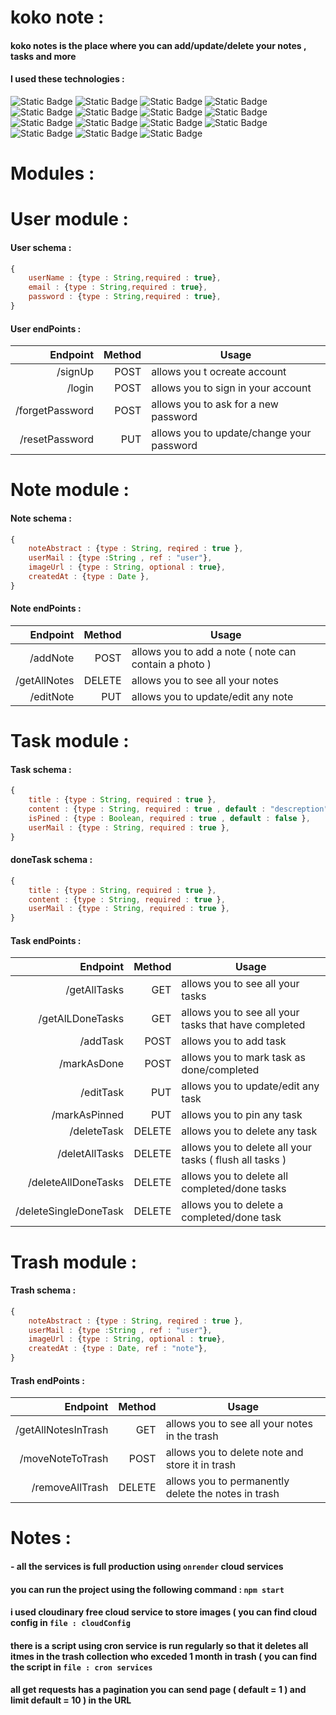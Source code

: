 # koko note : 

#### koko notes is the place where you can add/update/delete your notes , tasks and more  

#### I used these technologies :
![Static Badge](https://img.shields.io/badge/bcrypt-5.1.1-red)
![Static Badge](https://img.shields.io/badge/cloudinary-1.40.0-purple)
![Static Badge](https://img.shields.io/badge/cloudinary_multer-1.0.2-0E497D)
![Static Badge](https://img.shields.io/badge/dotenv-16.3.1-yellow)
![Static Badge](https://img.shields.io/badge/cors-2.8.5-0f3)
![Static Badge](https://img.shields.io/badge/express-4.18.2-blue)
![Static Badge](https://img.shields.io/badge/joi-17.8.2-green)
![Static Badge](https://img.shields.io/badge/jsonwebtoken-9.0.1-white)
![Static Badge](https://img.shields.io/badge/mongoose-6.11.5-black)
![Static Badge](https://img.shields.io/badge/multer-1.4.5_lts.1-darkgreen)
![Static Badge](https://img.shields.io/badge/node-19.4.0-72W)
![Static Badge](https://img.shields.io/badge/nodemon-3.0.1-09c)
![Static Badge](https://img.shields.io/badge/node_cron-3.0.2-01F)
![Static Badge](https://img.shields.io/badge/node_cron-3.0.2-09F)
![Static Badge](https://img.shields.io/badge/nodemailer-6.9.4-pink)




# Modules : 

# User module :

#### User schema : 

```JavaScript
{
    userName : {type : String,required : true},
    email : {type : String,required : true},
    password : {type : String,required : true},
}

```

#### User endPoints : 

|Endpoint|Method|Usage
|-------:|-----:|-----
|/signUp|POST|allows you t ocreate account 
|/login|POST|allows you to sign in your account
|/forgetPassword|POST|allows you to ask for a new password
|/resetPassword|PUT|allows you to update/change your password


# Note module :

#### Note schema : 

```JavaScript
{
    noteAbstract : {type : String, reqired : true },
    userMail : {type :String , ref : "user"},
    imageUrl : {type : String, optional : true},
    createdAt : {type : Date },
}

```

#### Note endPoints : 

|Endpoint|Method|Usage
|-------:|-----:|-----
|/addNote|POST|allows you to add a note ( note can contain a photo )
|/getAllNotes|DELETE|allows you to see all your notes 
|/editNote|PUT|allows you to update/edit any note


# Task module :

#### Task schema : 

```JavaScript
{
    title : {type : String, required : true },
    content : {type : String, required : true , default : "descreption"},
    isPined : {type : Boolean, required : true , default : false },
    userMail : {type : String, required : true },
}

```

#### doneTask schema : 

```JavaScript
{
    title : {type : String, required : true },
    content : {type : String, required : true },
    userMail : {type : String, required : true },
}

```

#### Task endPoints : 

|Endpoint|Method|Usage
|-------:|-----:|-----
|/getAllTasks|GET|allows you to see all your tasks
|/getAlLDoneTasks|GET|allows you to see all your tasks that have completed
|/addTask|POST|allows you to add task 
|/markAsDone|POST|allows you to mark task as done/completed
|/editTask|PUT|allows you to update/edit any task
|/markAsPinned|PUT|allows you to pin any task
|/deleteTask|DELETE|allows you to delete any task
|/deletAllTasks|DELETE|allows you to delete all your tasks ( flush all tasks )
|/deleteAllDoneTasks|DELETE|allows you to delete all completed/done tasks 
|/deleteSingleDoneTask|DELETE|allows you to delete a completed/done task 

# Trash module :

#### Trash schema : 

```JavaScript
{
    noteAbstract : {type : String, reqired : true },
    userMail : {type :String , ref : "user"},
    imageUrl : {type : String, optional : true},
    createdAt : {type : Date, ref : "note"},
}

```

#### Trash endPoints : 

|Endpoint|Method|Usage
|-------:|-----:|-----
|/getAllNotesInTrash|GET|allows you to see all your notes in the trash 
|/moveNoteToTrash|POST|allows you to delete note and store it in trash 
|/removeAllTrash|DELETE|allows you to permanently delete the notes in trash 


# Notes : 

#### - all the services is full production using `onrender` cloud services

#### you can run the project using the following command : `npm start`

#### i used cloudinary free cloud service to store images ( you can find cloud config in `file : cloudConfig`

#### there is a script using cron service is run regularly so that it deletes all itmes in the trash collection who exceded 1 month in trash ( you can find the script in `file : cron services`

#### all get requests has a pagination you can send page ( default = 1 ) and limit default = 10 ) in the URL 

